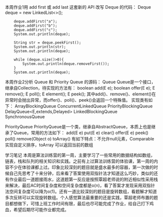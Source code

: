 本周作业1用 add first 或 add last 这套新的 API 改写 Deque 的代码：
		Deque<String> deque = new LinkedList<>();

        deque.addFirst("a");
        deque.addFirst("b");
        deque.addFirst("c");
        System.out.println(deque);

        String str = deque.peekFirst();
        System.out.println(str);
        System.out.println(deque);

        while (deque.size()>0){
            System.out.println(deque.removeFirst());
        }
        System.out.println(deque);

		
本周作业2分析 Queue 和 Priority Queue 的源码：
Queue
Queue是一个接口，继承自Collection，待实现的方法有：
boolean add(E e);
boolean offer(E e);
E remove();
E poll();
E element();
E peek();
其中add()、remove()、element()在异常时会抛出异常，而offer()、poll()、peek()会返回一个特殊值。
实现类有如下：
ArrayBlockingQueue
ConcurrentLinkedQueue
PriorityBlockingQueue
DelayQueue<E,extends,Delayed>
LinkedBlockingQueue
SynchronousQueue

PriorityQueue
PriorityQueue是一个类，继承自AbstractQueue，本质上也是继承了Queue，常用的方法如下：
add(E e)
put(E e)
clear()
offer(E e)
peek()
poll()
remove(Object o)
toArray()
有如下特点：不允许null元素，Comparable 实现自定义排序，toArray 可以返回当前的数组


学习笔记
​          	本周是算法训练营的第一周，主要学习了一些常用的数据结构如数组，链表，栈和队列的相关知识和实践。之前有上过算法训练营的体验课，第一周的内容不少在体验课都上过。
​        印象比较深刻的题目就是盛水最多的容器，第一次做的时候自己先思考了十来分钟，后来看了答案使用双指针法才知道这么巧妙，类似的还有作业最后一道题接雨水，这道题第一反应是按照覃超老师说的附近相似性采用栈来解决，最后AC时间复杂度和空间复杂度都是o(n)，看了答案才发现采用双指针法空间复杂度可以降为o(1)。还有一道比较深刻的题目是旋转数组，看题解才知道多次反转可以实现旋转数组。
​        个人感觉算法最重要的还是实践，覃超老师布置的题目都想做下，可惜上班工作时间有限，最后也尽可能完成了作业，给自己打下鸡血，希望后期尽可能作业都完成。